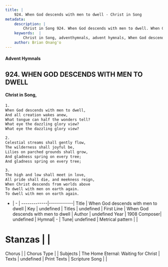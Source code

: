```yaml
---
title: |
    924. When God descends with men to dwell - Christ in Song
metadata:
    description: |
        Christ in Song 924. When God descends with men to dwell. When God descends with men to dwell, And all creation wakes anew, What tongue can half the wonders tell? What eye the dazzling glory view? What eye the dazzling glory view?
    keywords:  |
        Christ in Song, adventhymnals, advent hymnals, When God descends with men to dwell, When God descends with men to dwell. 
    author: Brian Onang'o
---
```


#### Advent Hymnals
## 924. WHEN GOD DESCENDS WITH MEN TO DWELL
####  Christ in Song,

```txt
1.
When God descends with men to dwell,
And all creation wakes anew,
What tongue can half the wonders tell?
What eye the dazzling glory view?
What eye the dazzling glory view?

2.
Celestial streams shall gently flow,
The wilderness shall joyful be,
Lilies on parched grounds shall grow,
And gladness spring on every tree;
And gladness spring on every tree;

3.
The high and low shall meet in love,
All pride shall die, and meekness reign,
When Christ descends from worlds above
To dwell with men on earth again.
To dwell with men on earth again.

```

- |   -  |
-------------|------------|
Title | When God descends with men to dwell |
Key | undefined |
Titles | undefined |
First Line | When God descends with men to dwell |
Author | undefined
Year | 1908
Composer| undefined |
Hymnal|  - |
Tune| undefined |
Metrical pattern | |
# Stanzas |  |
Chorus |  |
Chorus Type |  |
Subjects | The Home Eternal: Waiting for Christ |
Texts | undefined |
Print Texts | 
Scripture Song |  |
    
